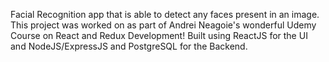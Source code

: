 Facial Recognition app that is able to detect any faces present in an image. This project was worked on as part of Andrei Neagoie's wonderful Udemy Course on React and Redux Development! Built using ReactJS for the UI and NodeJS/ExpressJS and PostgreSQL for the Backend. 
